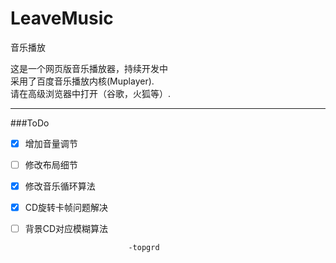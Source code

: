 LeaveMusic
==========

音乐播放

这是一个网页版音乐播放器，持续开发中  
采用了百度音乐播放内核(Muplayer).  
请在高级浏览器中打开（谷歌，火狐等）.

---  

###ToDo  

 * [X] 增加音量调节
 * [ ] 修改布局细节
 * [x] 修改音乐循环算法
 * [x] CD旋转卡帧问题解决
 * [ ] 背景CD对应模糊算法  

                              -topgrd
